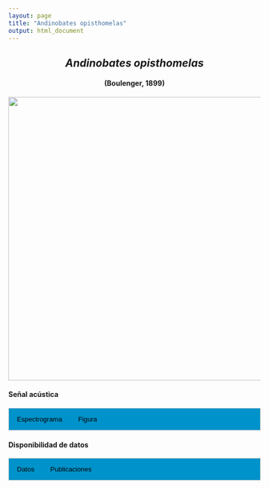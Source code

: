 ```yaml
---
layout: page
title: "Andinobates opisthomelas"
output: html_document
---
```


<style>
/* Simplified CSS for tabs */
.tab {
  overflow: hidden;
  border: 1px solid #ccc;
  background-color: #0092ca;
}
.tab button {
  background-color: inherit;
  float: left;
  border: none;
  cursor: pointer;
  padding: 14px 16px;
  transition: background-color 0.3s;
}
.tab button:hover {
  background-color: #ddd;
}
.tab button.active {
  background-color: #ccc;
}
.tabcontent {
  display: none;
  padding: 6px 12px;
  border: 1px solid #ccc;
  border-top: none;
}
.audio-container {
  margin-bottom: 10px;
}
body h1 {
  display: none;
}
</style>

<script>
function openTab(evt, tabName) {
  document.querySelectorAll('.tabcontent').forEach(tab => tab.style.display = "none");
  document.querySelectorAll('.tablinks').forEach(link => link.classList.remove('active'));
  document.getElementById(tabName).style.display = "block";
  evt.currentTarget.classList.add('active');
}
</script>

<!-- Species presentation -->
<div style="text-align: center;">
  <h2><i>Andinobates opisthomelas</i></h2>
  <h4>(Boulenger, 1899)</h4>
  <img src="{{ site.baseurl }}/images/especie_Andinobates_opisthomelas.png" style="width:15cm;">
</div>

#### Señal acústica

<!-- Tabs section -->
<div class="tab">
  <button class="tablinks" onclick="openTab(event, 'Espectro')">Espectrograma</button>
  <button class="tablinks" onclick="openTab(event, 'fig')">Figura</button>
</div>

<!-- Seccion Espectrograma -->
<div id="Espectro" class="tabcontent" style="text-align: center;">
  <video width="100%" height="auto" controls>
    <source src="{{ site.baseurl }}/Espectrograms/dyna_Andinobates_opisthomelas.mp4" type="video/mp4">
    Tu navegador no soporta el elemento de video.
  </video>
</div>

<!-- Seccion Figura -->
<div id="fig" class="tabcontent" style="text-align: center;">
  <img src="{{ site.baseurl }}/images/spec_Andinobates_opisthomelas.png" style="width:15cm;">
</div>

#### Disponibilidad de datos

<!-- Tabs section -->
<div class="tab">
  <button class="tablinks" onclick="openTab(event, 'dat')">Datos</button>
  <button class="tablinks" onclick="openTab(event, 'pubs')">Publicaciones</button>
</div>

<!-- Seccion Datos -->
<div id="dat" class="tabcontent">
  <p><strong>Disponibles en CSA-IAVH</strong></p>
  <p><a href="http://colecciones.humboldt.org.co/rec/sonidos/IAvH-CSA-34760/IAvH-CSA-34760.wav" target="_blank>IAVH-CSA-34760</a></p>
  <p><a href="http://colecciones.humboldt.org.co/rec/sonidos/IAvH-CSA-34762/IAvH-CSA-34762.wav" target="_blank>IAVH-CSA-34762</a></p>
  <p><a href="http://colecciones.humboldt.org.co/rec/sonidos/IAvH-CSA-3/IAvH-CSA-34763.wav" target="_blank>IAVH-CSA-34763</a></p>
  <p><a href="http://colecciones.humboldt.org.co/rec/sonidos/IAvH-CSA-34765/IAvH-CSA-34765.wav" target="_blank>IAVH-CSA-34765</a></p>

  <p><strong>Disponibles en </strong><a href="https://www.inaturalist.org/observations?sounds&taxon_id=135045" target="_blank>iNaturalist</a></p>
  
  <p><a href="https://static.inaturalist.org/sounds/48803.mp3?1571616401" target="_blank>iNat_obs_</a></p>
  <p><a href="https://static.inaturalist.org/sounds/327127.mp3?1636399406" target="_blank>iNat_obs_</a></p>
  <p><a href="https://static.inaturalist.org/sounds/765147.mp3?1688976288" target="_blank>iNat_obs_</a></p>
  <p><a href="https://static.inaturalist.org/sounds/1122209.mp3?1720220343" target="_blank>iNat_obs_</a></p>
  <p><a href="https://static.inaturalist.org/sounds/1207345.wav?1726941892" target="_blank>iNat_obs_</a></p>
  <p><a href="https://static.inaturalist.org/sounds/1208549.wav?1727025029" target="_blank>iNat_obs_</a></p>
  <p><a href="https://static.inaturalist.org/sounds/1208550.wav?1727025058" target="_blank>iNat_obs_</a></p>
  <p><a href="https://static.inaturalist.org/sounds/1208551.wav?1727025148" target="_blank>iNat_obs_</a></p>
  <p><a href="https://static.inaturalist.org/sounds/1208552.wav?1727025377" target="_blank>iNat_obs_</a></p>
  <p><a href="https://static.inaturalist.org/sounds/1208572.wav?1727026112" target="_blank>iNat_obs_</a></p>
  <p><a href="https://static.inaturalist.org/sounds/1211316.wav?1727299777" target="_blank>iNat_obs_</a></p>
  <p><a href="https://static.inaturalist.org/sounds/1212155.wav?1727372844" target="_blank>iNat_obs_</a></p>

</div>

<!-- Seccion Publicaciones -->
<div id="pubs" class="tabcontent">
  <p><strong>Brown, J.L., Twomey, E., Amezquita, A., de Souza, M.B., Caldwell, J.P., Lötters, S., von May, R., Melo-Sampaio, P.R., Mejia-Vargas, D., Perez-Peña, P., Pepper, M., Poelman, E.H., Sanchez-Rodriguez, M., Summers, K. </strong>2011. A taxonomic revision of the Neotropical poison frog genus <i>Ranitomeya</i> (Amphibia: Dendrobatidae). <i>Zootaxa</i> 3083: 1-120. <a href="https://doi.org/10.11646/zootaxa.3083.1.1" target="_blank">https://doi.org/10.11646/zootaxa.3083.1.1</a></p>
  
  <p><strong>Rivera-Correa, M., Urbina, J., Galeano, S.P., Kahn, T.R. </strong>2016b. Andean poison frog <i>Andinobates opisthomelas</i> Boulenger, 1899. In T.R. Kahn, E. La Marca, S. Lötters, J.L. Brown, E. Twomey, and A. Amézquita (Eds.), Aposematic poison frogs (Dendrobatidae) of the Andean countries: Bolivia, Colombia, Ecuador, Perú and Venezuela. Tropical field guide series (pp. 284-289). Arlington, USA: Conservation International.</p>
  
  <p><strong>***</strong><i>El artículo donde se publicó el canto de advertencia no disponibiliza los audios y datos asociados.</i></p>
</div>
